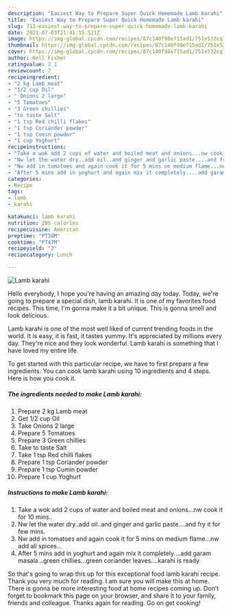 ```yaml
---
description: "Easiest Way to Prepare Super Quick Homemade Lamb karahi"
title: "Easiest Way to Prepare Super Quick Homemade Lamb karahi"
slug: 712-easiest-way-to-prepare-super-quick-homemade-lamb-karahi
date: 2021-07-03T21:41:15.521Z
image: https://img-global.cpcdn.com/recipes/87c140f98e715ad1/751x532cq70/lamb-karahi-recipe-main-photo.jpg
thumbnail: https://img-global.cpcdn.com/recipes/87c140f98e715ad1/751x532cq70/lamb-karahi-recipe-main-photo.jpg
cover: https://img-global.cpcdn.com/recipes/87c140f98e715ad1/751x532cq70/lamb-karahi-recipe-main-photo.jpg
author: Nell Fisher
ratingvalue: 3.1
reviewcount: 7
recipeingredient:
- "2 kg Lamb meat"
- "1/2 cup Oil"
- " Onions 2 large"
- "5 Tomatoes"
- "3 Green chillies"
- "to taste Salt"
- "1 tsp Red chilli flakes"
- "1 tsp Coriander powder"
- "1 tsp Cumin powder"
- "1 cup Yoghurt"
recipeinstructions:
- "Take a wok add 2 cups of water and boiled meat and onions...nw cook it for 10 mins.."
- "Nw let the water dry..add oil..and ginger and garlic paste....and fry it for few mins."
- "Nw add in tomatoes and again cook it for 5 mins on medium flame...nw add all spices..."
- "After 5 mins add in yoghurt and again mix it completely....add garam masala...green chillies...green coriander leaves....karahi is ready"
categories:
- Recipe
tags:
- lamb
- karahi

katakunci: lamb karahi 
nutrition: 205 calories
recipecuisine: American
preptime: "PT38M"
cooktime: "PT47M"
recipeyield: "2"
recipecategory: Lunch

---
```



![Lamb karahi](https://img-global.cpcdn.com/recipes/87c140f98e715ad1/751x532cq70/lamb-karahi-recipe-main-photo.jpg)

Hello everybody, I hope you're having an amazing day today. Today, we're going to prepare a special dish, lamb karahi. It is one of my favorites food recipes. This time, I'm gonna make it a bit unique. This is gonna smell and look delicious.

Lamb karahi is one of the most well liked of current trending foods in the world. It is easy, it is fast, it tastes yummy. It's appreciated by millions every day. They're nice and they look wonderful. Lamb karahi is something that I have loved my entire life.




To get started with this particular recipe, we have to first prepare a few ingredients. You can cook lamb karahi using 10 ingredients and 4 steps. Here is how you cook it.

<!--inarticleads1-->

##### The ingredients needed to make Lamb karahi:

1. Prepare 2 kg Lamb meat
1. Get 1/2 cup Oil
1. Take  Onions 2 large
1. Prepare 5 Tomatoes
1. Prepare 3 Green chillies
1. Take to taste Salt
1. Take 1 tsp Red chilli flakes
1. Prepare 1 tsp Coriander powder
1. Prepare 1 tsp Cumin powder
1. Prepare 1 cup Yoghurt




<!--inarticleads2-->

##### Instructions to make Lamb karahi:

1. Take a wok add 2 cups of water and boiled meat and onions...nw cook it for 10 mins..
1. Nw let the water dry..add oil..and ginger and garlic paste....and fry it for few mins.
1. Nw add in tomatoes and again cook it for 5 mins on medium flame...nw add all spices...
1. After 5 mins add in yoghurt and again mix it completely....add garam masala...green chillies...green coriander leaves....karahi is ready




So that's going to wrap this up for this exceptional food lamb karahi recipe. Thank you very much for reading. I am sure you will make this at home. There is gonna be more interesting food at home recipes coming up. Don't forget to bookmark this page on your browser, and share it to your family, friends and colleague. Thanks again for reading. Go on get cooking!
